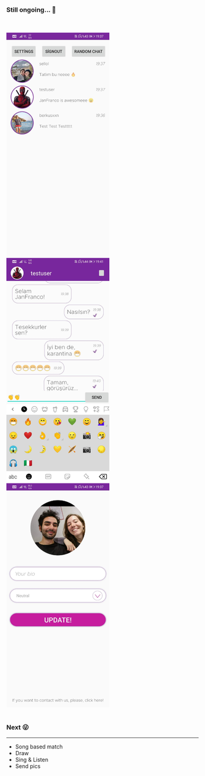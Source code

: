 ### Still ongoing... :shit:
<br><br>
<img src="ss_1.jpg" width="270"> <img src="ss_2.jpg" width="270"> <img src="ss_3.jpg" width="270">
<br><br>
### Next :stuck_out_tongue_winking_eye:
---
* Song based match
* Draw
* Sing & Listen
* Send pics
